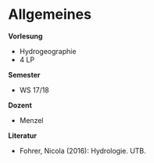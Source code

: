 # Allgemeines

**Vorlesung**
- Hydrogeographie
- 4 LP

**Semester**
- WS 17/18

**Dozent**
- Menzel

**Literatur**
- Fohrer, Nicola (2016): Hydrologie. UTB. 

